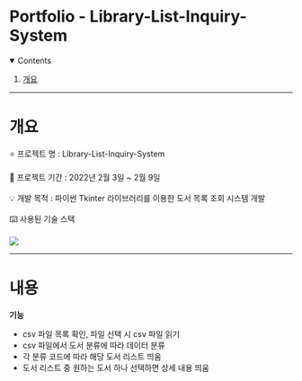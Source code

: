# Portfolio - Library-List-Inquiry-System

<details open="open">
  <summary>Contents</summary>
  <ol>
    <li>
      <a href="#개요">개요</a>
    </li>
  </ol>
</details>

---

# 개요
⭐ 프로젝트 명 : Library-List-Inquiry-System<br><br>
🚩 프로젝트 기간 : 2022년 2월 3일 ~ 2월 9일<br><br>
💡 개발 목적 : 파이썬 Tkinter 라이브러리를 이용한 도서 목록 조회 시스템 개발<br><br>
⌨️ 사용된 기술 스택<br><br>
<img src="https://img.shields.io/badge/Python-3776AB?style=for-the-badge&logo=python&logoColor=white">

---

# 내용
**기능**
* csv 파일 목록 확인, 파일 선택 시 csv 파일 읽기
* csv 파일에서 도서 분류에 따라 데이터 분류
* 각 분류 코드에 따라 해당 도서 리스트 띄움
* 도서 리스트 중 원하는 도서 하나 선택하면 상세 내용 띄움
